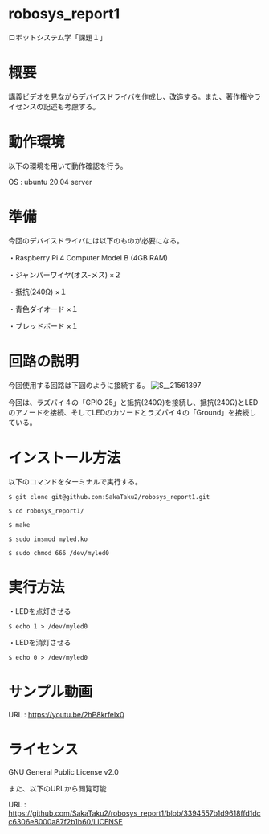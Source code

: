 # robosys_report1
ロボットシステム学「課題１」

# 概要
講義ビデオを見ながらデバイスドライバを作成し、改造する。また、著作権やライセンスの記述も考慮する。

# 動作環境
以下の環境を用いて動作確認を行う。

OS : ubuntu 20.04 server

# 準備
今回のデバイスドライバには以下のものが必要になる。

・Raspberry Pi 4 Computer Model B (4GB RAM)

・ジャンパーワイヤ(オス-メス) ×２

・抵抗(240Ω) ×１

・青色ダイオード ×１

・ブレッドボード ×１

# 回路の説明
今回使用する回路は下図のように接続する。
![S__21561397](https://user-images.githubusercontent.com/94817675/146217858-44289919-2dc6-474b-b083-f7f961fef952.jpg)

今回は、ラズパイ４の「GPIO 25」と抵抗(240Ω)を接続し、抵抗(240Ω)とLEDのアノードを接続、そしてLEDのカソードとラズパイ４の「Ground」を接続している。
# インストール方法
以下のコマンドをターミナルで実行する。

  ```
  $ git clone git@github.com:SakaTaku2/robosys_report1.git
 
  $ cd robosys_report1/
  
  $ make
  
  $ sudo insmod myled.ko
  
  $ sudo chmod 666 /dev/myled0
  ```

# 実行方法
・LEDを点灯させる

  ```
  $ echo 1 > /dev/myled0
  ```
  
・LEDを消灯させる

  ``` 
  $ echo 0 > /dev/myled0
  ```
  
# サンプル動画
URL : https://youtu.be/2hP8krfeIx0

# ライセンス
GNU General Public License v2.0

また、以下のURLから閲覧可能

URL : https://github.com/SakaTaku2/robosys_report1/blob/3394557b1d9618ffd1dcc6306e8000a87f2b1b60/LICENSE

 
